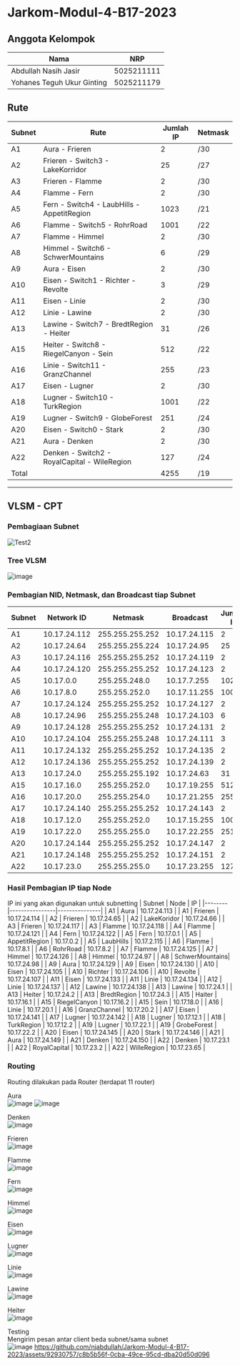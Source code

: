 # Jarkom-Modul-4-B17-2023

## Anggota Kelompok
| Nama                       | NRP        |
| -------------------------- | ---------- |
| Abdullah Nasih Jasir       | 5025211111 |
| Yohanes Teguh Ukur Ginting | 5025211179 |

## Rute
| Subnet | Rute                                     | Jumlah IP | Netmask |
|--------|------------------------------------------|-----------|---------|
| A1     | Aura - Frieren                           | 2         | /30     |
| A2     | Frieren - Switch3 - LakeKorridor         | 25        | /27     |
| A3     | Frieren - Flamme                         | 2         | /30     |
| A4     | Flamme - Fern                            | 2         | /30     |
| A5     | Fern - Switch4 - LaubHills - AppetitRegion| 1023     | /21     |
| A6     | Flamme - Switch5 - RohrRoad              | 1001      | /22     |
| A7     | Flamme - Himmel                          | 2         | /30     |
| A8     | Himmel - Switch6 - SchwerMountains       | 6         | /29     |
| A9     | Aura - Eisen                             | 2         | /30     |
| A10    | Eisen - Switch1 - Richter - Revolte      | 3         | /29     |
| A11    | Eisen - Linie                            | 2         | /30     |
| A12    | Linie - Lawine                           | 2         | /30     |
| A13    | Lawine - Switch7 - BredtRegion - Heiter  | 31        | /26     |
| A15    | Heiter - Switch8 - RiegelCanyon - Sein   | 512       | /22     |
| A16    | Linie - Switch11 - GranzChannel          | 255       | /23     |
| A17    | Eisen - Lugner                           | 2         | /30     |
| A18    | Lugner - Switch10 - TurkRegion           | 1001      | /22     |
| A19    | Lugner - Switch9 - GlobeForest           | 251       | /24     |
| A20    | Eisen - Switch0 - Stark                  | 2         | /30     |
| A21    | Aura - Denken                            | 2         | /30     |
| A22    | Denken - Switch2 - RoyalCapital - WileRegion | 127   | /24     |
| Total  |                                          | 4255      | /19     |

---

## VLSM - CPT
### Pembagiaan Subnet
![Test2](https://github.com/njabdullah/Jarkom-Modul-4-B17-2023/assets/92930757/dd97e202-90e2-4fe8-bab7-ec9661596059)

### Tree VLSM
![image](https://github.com/njabdullah/Jarkom-Modul-4-B17-2023/assets/92930757/609d5c37-df28-48ef-88f2-ec09396185f6)

### Pembagian NID, Netmask, dan Broadcast tiap Subnet
| Subnet | Network ID    | Netmask            | Broadcast      | Jumlah IP | Netmask |
|--------|---------------|--------------------|----------------|-----------|---------|
| A1     | 10.17.24.112  | 255.255.255.252    | 10.17.24.115   | 2         | /30     |
| A2     | 10.17.24.64   | 255.255.255.224    | 10.17.24.95    | 25        | /27     |
| A3     | 10.17.24.116  | 255.255.255.252    | 10.17.24.119   | 2         | /30     |
| A4     | 10.17.24.120  | 255.255.255.252    | 10.17.24.123   | 2         | /30     |
| A5     | 10.17.0.0     | 255.255.248.0      | 10.17.7.255    | 1023      | /21     |
| A6     | 10.17.8.0     | 255.255.252.0      | 10.17.11.255   | 1001      | /22     |
| A7     | 10.17.24.124  | 255.255.255.252    | 10.17.24.127   | 2         | /30     |
| A8     | 10.17.24.96   | 255.255.255.248    | 10.17.24.103   | 6         | /29     |
| A9     | 10.17.24.128  | 255.255.255.252    | 10.17.24.131   | 2         | /30     |
| A10    | 10.17.24.104  | 255.255.255.248    | 10.17.24.111   | 3         | /29     |
| A11    | 10.17.24.132  | 255.255.255.252    | 10.17.24.135   | 2         | /30     |
| A12    | 10.17.24.136  | 255.255.255.252    | 10.17.24.139   | 2         | /30     |
| A13    | 10.17.24.0    | 255.255.255.192    | 10.17.24.63    | 31        | /26     |
| A15    | 10.17.16.0    | 255.255.252.0      | 10.17.19.255   | 512       | /22     |
| A16    | 10.17.20.0    | 255.255.254.0      | 10.17.21.255   | 255       | /23     |
| A17    | 10.17.24.140  | 255.255.255.252    | 10.17.24.143   | 2         | /30     |
| A18    | 10.17.12.0    | 255.255.252.0      | 10.17.15.255   | 1001      | /22     |
| A19    | 10.17.22.0    | 255.255.255.0      | 10.17.22.255   | 251       | /24     |
| A20    | 10.17.24.144  | 255.255.255.252    | 10.17.24.147   | 2         | /30     |
| A21    | 10.17.24.148  | 255.255.255.252    | 10.17.24.151   | 2         | /30     |
| A22    | 10.17.23.0    | 255.255.255.0      | 10.17.23.255   | 127       | /24     |

### Hasil Pembagian IP tiap Node
IP ini yang akan digunakan untuk subnetting
| Subnet | Node           | IP            |
|--------|----------------|---------------|
| A1     | Aura           | 10.17.24.113  |
| A1     | Frieren        | 10.17.24.114  |
| A2     | Frieren        | 10.17.24.65   |
| A2     | LakeKoridor    | 10.17.24.66   |
| A3     | Frieren        | 10.17.24.117  |
| A3     | Flamme         | 10.17.24.118  |
| A4     | Flamme         | 10.17.24.121  |
| A4     | Fern           | 10.17.24.122  |
| A5     | Fern           | 10.17.0.1     |
| A5     | AppetitRegion  | 10.17.0.2     |
| A5     | LaubHills      | 10.17.2.115   |
| A6     | Flamme         | 10.17.8.1     |
| A6     | RohrRoad       | 10.17.8.2     |
| A7     | Flamme         | 10.17.24.125  |
| A7     | Himmel         | 10.17.24.126  |
| A8     | Himmel         | 10.17.24.97   |
| A8     | SchwerMountains| 10.17.24.98   |
| A9     | Aura           | 10.17.24.129  |
| A9     | Eisen          | 10.17.24.130  |
| A10    | Eisen          | 10.17.24.105  |
| A10    | Richter        | 10.17.24.106  |
| A10    | Revolte        | 10.17.24.107  |
| A11    | Eisen          | 10.17.24.133  |
| A11    | Linie          | 10.17.24.134  |
| A12    | Linie          | 10.17.24.137  |
| A12    | Lawine         | 10.17.24.138  |
| A13    | Lawine         | 10.17.24.1    |
| A13    | Heiter         | 10.17.24.2    |
| A13    | BredtRegion    | 10.17.24.3    |
| A15    | Haiter         | 10.17.16.1    |
| A15    | RiegelCanyon   | 10.17.16.2    |
| A15    | Sein           | 10.17.18.0    |
| A16    | Linie          | 10.17.20.1    |
| A16    | GranzChannel   | 10.17.20.2    |
| A17    | Eisen          | 10.17.24.141  |
| A17    | Lugner         | 10.17.24.142  |
| A18    | Lugner         | 10.17.12.1    |
| A18    | TurkRegion     | 10.17.12.2    |
| A19    | Lugner         | 10.17.22.1    |
| A19    | GrobeForest    | 10.17.22.2    |
| A20    | Eisen          | 10.17.24.145  |
| A20    | Stark          | 10.17.24.146  |
| A21    | Aura           | 10.17.24.149  |
| A21    | Denken         | 10.17.24.150  |
| A22    | Denken         | 10.17.23.1    |
| A22    | RoyalCapital   | 10.17.23.2    |
| A22    | WilleRegion    | 10.17.23.65   |

### Routing
Routing dilakukan pada Router (terdapat 11 router)

Aura<br>
![image](https://github.com/njabdullah/Jarkom-Modul-4-B17-2023/assets/92930757/e22ad33c-c228-4bef-8421-8d9cdc1901ff)
![image](https://github.com/njabdullah/Jarkom-Modul-4-B17-2023/assets/92930757/e8f91daf-b593-4dae-9b23-293562c7377e)

Denken<br>
![image](https://github.com/njabdullah/Jarkom-Modul-4-B17-2023/assets/92930757/0d1b66a8-b5ba-4daf-94de-6c234571d030)

Frieren<br>
![image](https://github.com/njabdullah/Jarkom-Modul-4-B17-2023/assets/92930757/31b1bb44-ce1e-46fe-aa03-f5c4235c61a7)

Flamme<br>
![image](https://github.com/njabdullah/Jarkom-Modul-4-B17-2023/assets/92930757/62727c27-3976-4f8e-a294-73d27ce6a14f)

Fern<br>
![image](https://github.com/njabdullah/Jarkom-Modul-4-B17-2023/assets/92930757/63b9f20f-2f8f-44e9-b555-f3340652c00a)

Himmel<br>
![image](https://github.com/njabdullah/Jarkom-Modul-4-B17-2023/assets/92930757/c1af556d-f073-48ab-817b-830a1e2cf234)

Eisen<br>
![image](https://github.com/njabdullah/Jarkom-Modul-4-B17-2023/assets/92930757/83427bfb-53be-4e4d-aa52-8941b30821a5)

Lugner<br>
![image](https://github.com/njabdullah/Jarkom-Modul-4-B17-2023/assets/92930757/66f4c2f9-f1af-4b7d-a062-c88c5b273a28)

Linie<br>
![image](https://github.com/njabdullah/Jarkom-Modul-4-B17-2023/assets/92930757/4e240f76-7c21-47b2-afd2-f2405e47f101)

Lawine<br>
![image](https://github.com/njabdullah/Jarkom-Modul-4-B17-2023/assets/92930757/15dd23eb-9dc5-46ce-97ec-327b3c254bdf)

Heiter<br>
![image](https://github.com/njabdullah/Jarkom-Modul-4-B17-2023/assets/92930757/1719da06-6abe-4a49-9993-36b5085e53fe)

Testing<br>
Mengirim pesan antar client beda subnet/sama subnet<br>
![image](https://github.com/njabdullah/Jarkom-Modul-4-B17-2023/assets/92930757/7fdda8ef-3a44-4953-82f9-e34139f94c2b)
https://github.com/njabdullah/Jarkom-Modul-4-B17-2023/assets/92930757/c8b5b56f-0cba-49ce-95cd-dba20d50d096


